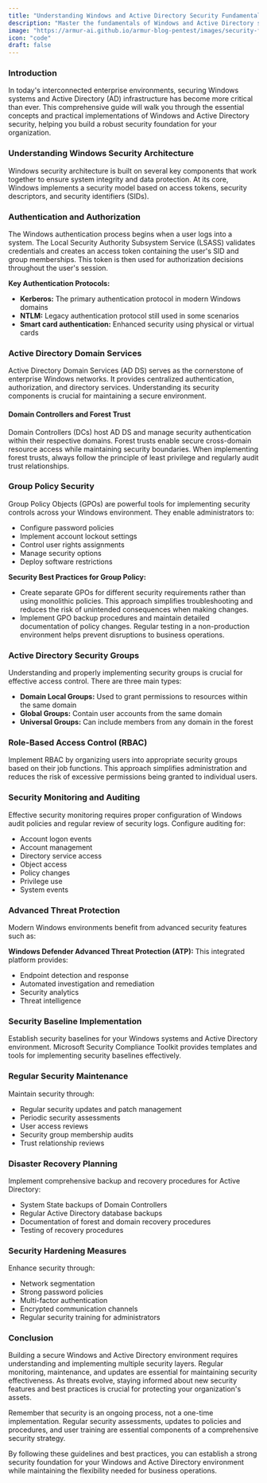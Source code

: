 ```yaml
---
title: "Understanding Windows and Active Directory Security Fundamentals"
description: "Master the fundamentals of Windows and Active Directory security with our comprehensive guide covering authentication, access controls, group policies, and best practices for securing your enterprise environment."
image: "https://armur-ai.github.io/armur-blog-pentest/images/security-fundamentals.png"
icon: "code"
draft: false
---
```


### Introduction

In today's interconnected enterprise environments, securing Windows systems and Active Directory (AD) infrastructure has become more critical than ever. This comprehensive guide will walk you through the essential concepts and practical implementations of Windows and Active Directory security, helping you build a robust security foundation for your organization.

### Understanding Windows Security Architecture

Windows security architecture is built on several key components that work together to ensure system integrity and data protection. At its core, Windows implements a security model based on access tokens, security descriptors, and security identifiers (SIDs).

### Authentication and Authorization

The Windows authentication process begins when a user logs into a system. The Local Security Authority Subsystem Service (LSASS) validates credentials and creates an access token containing the user's SID and group memberships. This token is then used for authorization decisions throughout the user's session.

**Key Authentication Protocols:**

- **Kerberos:** The primary authentication protocol in modern Windows domains
- **NTLM:** Legacy authentication protocol still used in some scenarios
- **Smart card authentication:** Enhanced security using physical or virtual cards

### Active Directory Domain Services

Active Directory Domain Services (AD DS) serves as the cornerstone of enterprise Windows networks. It provides centralized authentication, authorization, and directory services. Understanding its security components is crucial for maintaining a secure environment.

#### Domain Controllers and Forest Trust

Domain Controllers (DCs) host AD DS and manage security authentication within their respective domains. Forest trusts enable secure cross-domain resource access while maintaining security boundaries. When implementing forest trusts, always follow the principle of least privilege and regularly audit trust relationships.

### Group Policy Security

Group Policy Objects (GPOs) are powerful tools for implementing security controls across your Windows environment. They enable administrators to:

- Configure password policies
- Implement account lockout settings
- Control user rights assignments
- Manage security options
- Deploy software restrictions

**Security Best Practices for Group Policy:**

- Create separate GPOs for different security requirements rather than using monolithic policies. This approach simplifies troubleshooting and reduces the risk of unintended consequences when making changes.
- Implement GPO backup procedures and maintain detailed documentation of policy changes. Regular testing in a non-production environment helps prevent disruptions to business operations.

### Active Directory Security Groups

Understanding and properly implementing security groups is crucial for effective access control. There are three main types:

- **Domain Local Groups:** Used to grant permissions to resources within the same domain
- **Global Groups:** Contain user accounts from the same domain
- **Universal Groups:** Can include members from any domain in the forest

### Role-Based Access Control (RBAC)

Implement RBAC by organizing users into appropriate security groups based on their job functions. This approach simplifies administration and reduces the risk of excessive permissions being granted to individual users.

### Security Monitoring and Auditing

Effective security monitoring requires proper configuration of Windows audit policies and regular review of security logs. Configure auditing for:

- Account logon events
- Account management
- Directory service access
- Object access
- Policy changes
- Privilege use
- System events

### Advanced Threat Protection

Modern Windows environments benefit from advanced security features such as:

**Windows Defender Advanced Threat Protection (ATP):** This integrated platform provides:

- Endpoint detection and response
- Automated investigation and remediation
- Security analytics
- Threat intelligence

### Security Baseline Implementation

Establish security baselines for your Windows systems and Active Directory environment. Microsoft Security Compliance Toolkit provides templates and tools for implementing security baselines effectively.

### Regular Security Maintenance

Maintain security through:

- Regular security updates and patch management
- Periodic security assessments
- User access reviews
- Security group membership audits
- Trust relationship reviews

### Disaster Recovery Planning

Implement comprehensive backup and recovery procedures for Active Directory:

- System State backups of Domain Controllers
- Regular Active Directory database backups
- Documentation of forest and domain recovery procedures
- Testing of recovery procedures

### Security Hardening Measures

Enhance security through:

- Network segmentation
- Strong password policies
- Multi-factor authentication
- Encrypted communication channels
- Regular security training for administrators

### Conclusion

Building a secure Windows and Active Directory environment requires understanding and implementing multiple security layers. Regular monitoring, maintenance, and updates are essential for maintaining security effectiveness. As threats evolve, staying informed about new security features and best practices is crucial for protecting your organization's assets.

Remember that security is an ongoing process, not a one-time implementation. Regular security assessments, updates to policies and procedures, and user training are essential components of a comprehensive security strategy.

By following these guidelines and best practices, you can establish a strong security foundation for your Windows and Active Directory environment while maintaining the flexibility needed for business operations.
